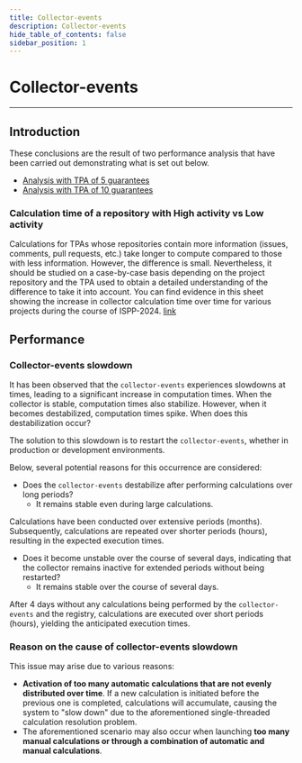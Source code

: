 ```yaml
---
title: Collector-events
description: Collector-events
hide_table_of_contents: false
sidebar_position: 1
---
```


# Collector-events

---

## Introduction

These conclusions are the result of two performance analysis that have been carried out demonstrating what is set out below.
- [Analysis with TPA of 5 guarantees](https://docs.google.com/spreadsheets/d/1Upg3FPM2alc0Ys-61MBUJiLufiG5ALuVAVllVsF58PY/edit?usp=sharing)
- [Analysis with TPA of 10 guarantees](https://docs.google.com/spreadsheets/d/1Xc7gb1O7iqSB86NvGlywV6z7nmkCe4msFGU3bldWqGo/edit?usp=sharing)

### Calculation time of a repository with High activity vs Low activity

Calculations for TPAs whose repositories contain more information (issues, comments, pull requests, etc.) take longer to compute compared to those with less information. However, the difference is small. Nevertheless, it should be studied on a case-by-case basis depending on the project repository and the TPA used to obtain a detailed understanding of the difference to take it into account. You can find evidence in this sheet showing the increase in collector calculation time over time for various projects during the course of ISPP-2024. [link](https://docs.google.com/spreadsheets/d/15HNMi1VU1ZUy0s6t1aNuTapS2eRQCLG3Z0iVGgdGEsg/edit?usp=sharing)

## Performance

### Collector-events slowdown

It has been observed that the `collector-events` experiences slowdowns at times, leading to a significant increase in computation times. When the collector is stable, computation times also stabilize. However, when it becomes destabilized, computation times spike. When does this destabilization occur?

The solution to this slowdown is to restart the `collector-events`, whether in production or development environments.

Below, several potential reasons for this occurrence are considered:

- Does the `collector-events` destabilize after performing calculations over long periods?
    - It remains stable even during large calculations.

Calculations have been conducted over extensive periods (months). Subsequently, calculations are repeated over shorter periods (hours), resulting in the expected execution times.

- Does it become unstable over the course of several days, indicating that the collector remains inactive for extended periods without being restarted?
    - It remains stable over the course of several days.

After 4 days without any calculations being performed by the `collector-events` and the registry, calculations are executed over short periods (hours), yielding the anticipated execution times.

### Reason on the cause of collector-events slowdown

This issue may arise due to various reasons:

- **Activation of too many automatic calculations that are not evenly distributed over time**. If a new calculation is initiated before the previous one is completed, calculations will accumulate, causing the system to "slow down" due to the aforementioned single-threaded calculation resolution problem.
- The aforementioned scenario may also occur when launching **too many manual calculations or through a combination of automatic and manual calculations**.
